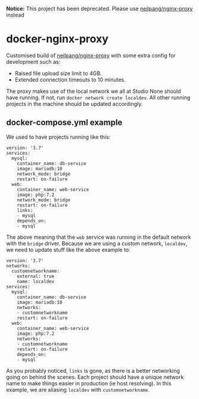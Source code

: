 **Notice:** This project has been deprecated. Please use [neilpang/nginx-proxy](https://github.com/neilpang/nginx-proxy) instead

# docker-nginx-proxy
Customised build of [neilpang/nginx-proxy](https://github.com/neilpang/nginx-proxy) with some extra config for development such as:

- Raised file upload size limit to 4GB.
- Extended connection timeouts to 10 minutes.

The proxy makes use of the local network we all at Studio None should have running. If not, run `docker network create localdev`. All other running projects in the machine should be updated accordingly.

## docker-compose.yml example
We used to have projects running like this:
```
version: '3.7'
services:
  mysql:
    container_name: db-service
    image: mariadb:10
    network_mode: bridge
    restart: on-failure
  web:
    container_name: web-service
    image: php:7.2
    network_mode: bridge
    restart: on-failure
    links:
    - mysql
    depends_on:
    - mysql
```

The above meaning that the `web` service was running in the default network with the `bridge` driver. Because we are using a custom network, `localdev`, we need to update stuff like the above example to:
```
version: '3.7'
networks:
  customnetworkname:
    external: true
    name: localdev
services:
  mysql:
    container_name: db-service
    image: mariadb:10
    networks:
    - customnetworkname
    restart: on-failure
  web:
    container_name: web-service
    image: php:7.2
    networks:
    - customnetworkname
    restart: on-failure
    depends_on:
    - mysql
```
As you probably noticed, `links` is gone, as there is a better networking going on behind the scenes. Each project should have a unique network name to make things easier in production (ie host resolving). In this example, we are aliasing `localdev` with `customnetworkname`.
